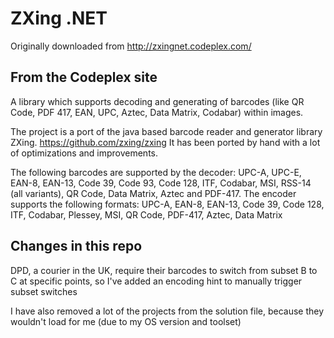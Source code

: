 # ZXing .NET

Originally downloaded from http://zxingnet.codeplex.com/

## From the Codeplex site
A library which supports decoding and generating of barcodes (like QR Code, PDF 417, EAN, UPC, Aztec, Data Matrix, Codabar) within images.

The project is a port of the java based barcode reader and generator library ZXing.
https://github.com/zxing/zxing
It has been ported by hand with a lot of optimizations and improvements.

The following barcodes are supported by the decoder:
UPC-A, UPC-E, EAN-8, EAN-13, Code 39, Code 93, Code 128, ITF, Codabar, MSI, RSS-14 (all variants), QR Code, Data Matrix, Aztec and PDF-417.
The encoder supports the following formats:
UPC-A, EAN-8, EAN-13, Code 39, Code 128, ITF, Codabar, Plessey, MSI, QR Code, PDF-417, Aztec, Data Matrix

## Changes in this repo
DPD, a courier in the UK, require their barcodes to switch from subset B to C at specific points, so I've added an encoding hint to manually trigger subset switches

I have also removed a lot of the projects from the solution file, because they wouldn't load for me (due to my OS version and toolset)


